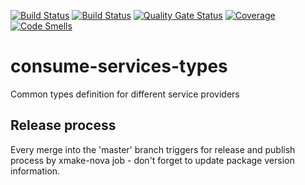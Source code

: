 [![Build Status](https://gkeplatform2.jaas-gcp.cloud.sap.corp/buildStatus/icon?job=consume-services-types-ci%2Fmaster)](https://gkeplatform2.jaas-gcp.cloud.sap.corp/job/consume-services-types-ci/job/master/)
[![Build Status](https://prod-build10100.wdf.sap.corp:443/buildStatus/icon?job=devx-wing%2Fdevx-wing-consume-services-types-SP-REL-common_indirectshipment)](https://prod-build10100.wdf.sap.corp:443/job/devx-wing/job/devx-wing-consume-services-types-SP-REL-common_indirectshipment/)
[![Quality Gate Status](https://sonar.wdf.sap.corp/api/project_badges/measure?project=devxwing-consume-sevices-types&metric=alert_status)](https://sonar.wdf.sap.corp/dashboard?id=devxwing-consume-sevices-types)
[![Coverage](https://sonar.wdf.sap.corp/api/project_badges/measure?project=devxwing-consume-sevices-types&metric=coverage)](https://sonar.wdf.sap.corp/dashboard?id=devxwing-consume-sevices-types)
[![Code Smells](https://sonar.wdf.sap.corp/api/project_badges/measure?project=devxwing-consume-sevices-types&metric=code_smells)](https://sonar.wdf.sap.corp/dashboard?id=devxwing-consume-sevices-types)

# consume-services-types
Common types definition for different service providers

## Release process
Every merge into the 'master' branch triggers for release and publish process by xmake-nova job - don't forget to update package version information.
